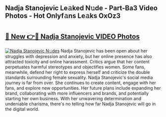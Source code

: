 ## Nadja Stanojevic Le𝚊ked N𝚞de - Part-Ba3 Video Photos - Hot Onlyf𝚊ns Le𝚊ks OxOz3

# <h2><a href="http://ab83612.deff.icu/?id=Nadja+Stanojevic">🔗 New 👉🔴 Nadja Stanojevic VIDEO Photos</a></h2>

[![Nadja Stanojevic N𝚞des](https://i.imgur.com/rIISA9y.gif)](http://ab83612.deff.icu/?id=Nadja+Stanojevic)
Nadja Stanojevic has been open about her struggles with depression and anxiety, but her online presence has also attracted toxicity and online harassment. Critics argue that her content perpetuates harmful stereotypes and objectifies women. Some fans, meanwhile, defend her right to express herself and criticize the double standards surrounding female sexuality. Nadja Stanojevic's social media journey is far from over. She continues to create content, engage with her fans, and explore new opportunities. Her future plans include expanding her brand, collaborating with more influencers and brands, and potentially starting her own business. With her unwavering determination and undeniable charisma, there's no telling how far Nadja Stanojevic will go in the digital world.
